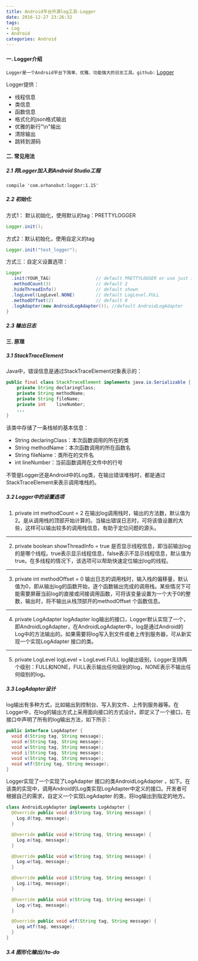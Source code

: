 ```yaml
---
title: Android平台开源log工具-Logger
date: 2016-12-27 23:26:32
tags:
- Log
- Android
categories: Android
---
```

#### 一. Logger介绍
`Logger是一个Android平台下简单、优雅、功能强大的日志工具。github:` [Logger](https://github.com/orhanobut/logger)

Logger提供：

* 线程信息
* 类信息
* 函数信息
* 格式化的json格式输出
* 优雅的新行"\n"输出
* 清除输出
* 跳转到源码

#### 二. 常见用法
##### 2.1 将Logger加入到Android Studio工程
```
compile 'com.orhanobut:logger:1.15'
```
##### 2.2 初始化
方式1： 默认初始化，使用默认的tag：PRETTYLOGGER
```java
Logger.init();
```
方式2：默认初始化，使用自定义的tag
```java
Logger.init("test_logger");
```
方式三：自定义设置选项：
```java
Logger
  .init(YOUR_TAG)                 // default PRETTYLOGGER or use just init()
  .methodCount(3)                 // default 2
  .hideThreadInfo()               // default shown
  .logLevel(LogLevel.NONE)        // default LogLevel.FULL
  .methodOffset(2)                // default 0
  .logAdapter(new AndroidLogAdapter()); //default AndroidLogAdapter
}
```


##### 2.3 输出日志


#### 三. 原理
##### 3.1 StackTraceElement
Java中，错误信息是通过StackTraceElement对象表示的：
```java
public final class StackTraceElement implements java.io.Serializable {
    private String declaringClass;
    private String methodName;
    private String fileName;
    private int    lineNumber;
    ...
}
```
该类中存储了一条栈帧的基本信息：
* String declaringClass：本次函数调用的所在的类
* String methodName：本次函数调用的所在函数名
* String fileName：类所在的文件名
* int    lineNumber：当前函数调用在文件中的行号

不管是Logger还是Android中的Log类，在输出错误堆栈时，都是通过StackTraceElement来表示调用堆栈的。


##### 3.2 Logger中的设置选项
1.  private int methodCount = 2
  在输出log调用栈时，输出的方法数，默认值为2。是从调用栈的顶部开始计算的。当输出错误日志时，可将该值设置的大些，这样可以输出较多的调用栈信息，有助于定位问题的源头。
  
  ---
2.  private boolean showThreadInfo = true
  是否显示线程信息，即当前输出log的是哪个线程。true表示显示线程信息，false表示不显示线程信息，默认值为true。在多线程的情况下，该选项可以帮助快速定位输出log的线程。
  
 --- 
3. private int methodOffset = 0
  输出日志的调用栈时，输入栈的偏移量，默认值为0，即从输出log的函数开始，逐个函数输出完成的调用栈。某些情况下可能需要屏蔽当前log的直接或间接调用函数，可将该变量设置为一个大于0的整数，输出时，将不输出从栈顶部开的methodOffset 个函数信息。
  ---
4. private LogAdapter logAdapter
log输出的接口，Logger默认实现了一个，即AndroidLogAdapter，在AndroidLogAdapter中，log是通过Android的Log中的方法输出的。如果需要将log写入到文件或者上传到服务器，可从新实现一个实现LogAdapter 接口的类。

---
5. private LogLevel logLevel = LogLevel.FULL
log输出级别，Logger支持两个级别：FULL和NONE，FULL表示输出任何级别的log，NONE表示不输出任何级别的log。
##### 3.3 LogAdapter设计
log输出有多种方式，比如输出到控制台、写入到文件、上传到服务器等。在Logger中，在log的输出方式上采用面向接口的方式设计。即定义了一个接口，在接口中声明了所有的log输出方法，如下所示：
```java
public interface LogAdapter {
  void d(String tag, String message);
  void e(String tag, String message);
  void w(String tag, String message);
  void i(String tag, String message);
  void v(String tag, String message);
  void wtf(String tag, String message);
}
```

Logger实现了一个实现了LogAdapter 接口的类AndroidLogAdapter ，如下。在该类的实现中，调用Android的Log类实现LogAdapter中定义的接口。开发者可根据自己的需求，自定义一个实现LogAdapter 的类，将log输出到指定的地方。
```java
class AndroidLogAdapter implements LogAdapter {
  @Override public void d(String tag, String message) {
    Log.d(tag, message);
  }

  @Override public void e(String tag, String message) {
    Log.e(tag, message);
  }

  @Override public void w(String tag, String message) {
    Log.w(tag, message);
  }

  @Override public void i(String tag, String message) {
    Log.i(tag, message);
  }

  @Override public void v(String tag, String message) {
    Log.v(tag, message);
  }

  @Override public void wtf(String tag, String message) {
    Log.wtf(tag, message);
  }
}
```
##### 3.4 图形化输出//to-do